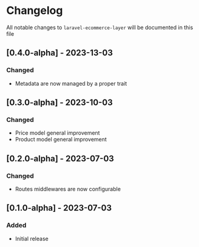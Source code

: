 # Changelog

All notable changes to `laravel-ecommerce-layer` will be documented in this file

## [0.4.0-alpha] - 2023-13-03

### Changed

- Metadata are now managed by a proper trait

## [0.3.0-alpha] - 2023-10-03

### Changed

- Price model general improvement
- Product model general improvement

## [0.2.0-alpha] - 2023-07-03

### Changed

- Routes middlewares are now configurable

## [0.1.0-alpha] - 2023-07-03

### Added

- Initial release
